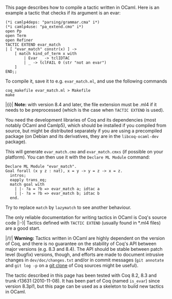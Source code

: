 This page describes how to compile a tactic written in OCaml. Here is an example a tactic that checks if its argument is an evar:

    (*i camlp4deps: "parsing/grammar.cma" i*)
    (*i camlp4use: "pa_extend.cmo" i*)
    open Pp
    open Term
    open Refiner
    TACTIC EXTEND evar_match
    | [ "evar_match" constr(x) ] ->
        [ match kind_of_term x with
            | Evar _ -> tclIDTAC
            | _ -> tclFAIL 0 (str "not an evar")
        ]
    END;;

To compile it, save it to e.g. `evar_match.ml`, and use the following commands

    coq_makefile evar_match.ml > Makefile
    make

|{i}| **Note:** with version 8.4 and later, the file extension must be .ml4 if it needs to be preprocessed (which is the case when `TACTIC EXTEND` is used).

You need the development libraries of Coq and its dependencies (most notably OCaml and Camlp5), which should be installed if you compiled from source, but might be distributed separately if you are using a precompiled package (on Debian and its derivatives, they are in the `libcoq-ocaml-dev` package).

This will generate `evar_match.cmo` and `evar_match.cmxs` (if possible on your platform). You can then use it with the `Declare ML Module` command:

    Declare ML Module "evar_match".
    Goal forall (x y z : nat), x = y -> y = z -> x = z.
      intros;
      eapply trans_eq;
      match goal with
        | |- ?a = ?b => evar_match a; idtac a
        | |- ?a = ?b => evar_match b; idtac b
      end.

Try to replace `match` by `lazymatch` to see another behaviour.

The only reliable documentation for writing tactics in OCaml is Coq's source code |:-)| Tactics defined with `TACTIC EXTEND` (usually found in \*.ml4 files) are a good start.

|/!/| **Warning:** Tactics written in OCaml are highly dependent on the version of Coq, and there is no guarantee on the stability of Coq's API between major versions (e.g. 8.3 and 8.4). The API should be stable between patch level (bugfix) versions, though, and efforts are made to document intrusive changes in `dev/doc/changes.txt` and/or in commit messages (`git annotate` and `git log -p` on a [git clone](https://sympa-roc.inria.fr/wws/arc/coqdev/2010-09/msg00042.html) of Coq sources might be useful).

The tactic described in this page has been tested with Coq 8.2, 8.3 and trunk r13631 (2010-11-08). It has been part of Coq (named `is_evar`) since version 8.3pl1, but this page can be used as a skeleton to build new tactics in OCaml.
